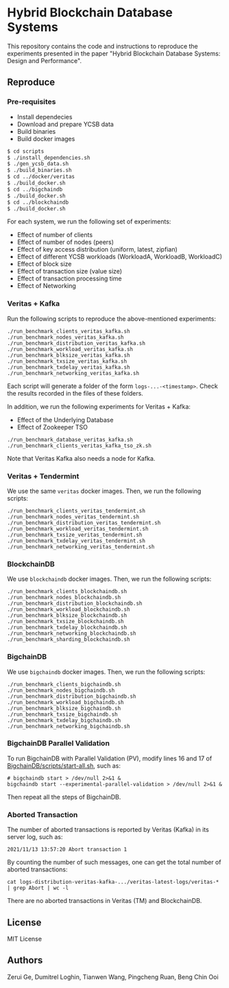 # Hybrid Blockchain Database Systems

This repository contains the code and instructions to reproduce the experiments presented in the paper "Hybrid Blockchain Database Systems: Design and Performance".

## Reproduce

### Pre-requisites

- Install dependecies
- Download and prepare YCSB data
- Build binaries
- Build docker images

```bash
$ cd scripts
$ ./install_dependencies.sh
$ ./gen_ycsb_data.sh 
$ ./build_binaries.sh
$ cd ../docker/veritas
$ ./build_docker.sh
$ cd ../bigchaindb
$ ./build_docker.sh
$ cd ../blockchaindb
$ ./build_docker.sh
```

For each system, we run the following set of experiments:

- Effect of number of clients
- Effect of number of nodes (peers)
- Effect of key access distribution (uniform, latest, zipfian)
- Effect of different YCSB workloads (WorkloadA, WorkloadB, WorkloadC)
- Effect of block size
- Effect of transaction size (value size)
- Effect of transaction processing time
- Effect of Networking

### Veritas + Kafka

Run the following scripts to reproduce the above-mentioned experiments:

```
./run_benchmark_clients_veritas_kafka.sh
./run_benchmark_nodes_veritas_kafka.sh
./run_benchmark_distribution_veritas_kafka.sh
./run_benchmark_workload_veritas_kafka.sh
./run_benchmark_blksize_veritas_kafka.sh
./run_benchmark_txsize_veritas_kafka.sh
./run_benchmark_txdelay_veritas_kafka.sh
./run_benchmark_networking_veritas_kafka.sh
```

Each script will generate a folder of the form ``logs-...-<timestamp>``. Check the results recorded in the files of these folders.

In addition, we run the following experiments for Veritas + Kafka:

- Effect of the Underlying Database
- Effect of Zookeeper TSO

```
./run_benchmark_database_veritas_kafka.sh
./run_benchmark_clients_veritas_kafka_tso_zk.sh
```

Note that Veritas Kafka also needs a node for Kafka.

### Veritas + Tendermint

We use the same ``veritas`` docker images. Then, we run the following scripts:

```
./run_benchmark_clients_veritas_tendermint.sh
./run_benchmark_nodes_veritas_tendermint.sh
./run_benchmark_distribution_veritas_tendermint.sh
./run_benchmark_workload_veritas_tendermint.sh
./run_benchmark_txsize_veritas_tendermint.sh
./run_benchmark_txdelay_veritas_tendermint.sh
./run_benchmark_networking_veritas_tendermint.sh
```

### BlockchainDB

We use ``blockchaindb`` docker images. Then, we run the following scripts:

```
./run_benchmark_clients_blockchaindb.sh
./run_benchmark_nodes_blockchaindb.sh
./run_benchmark_distribution_blockchaindb.sh
./run_benchmark_workload_blockchaindb.sh
./run_benchmark_blksize_blockchaindb.sh
./run_benchmark_txsize_blockchaindb.sh
./run_benchmark_txdelay_blockchaindb.sh
./run_benchmark_networking_blockchaindb.sh
./run_benchmark_sharding_blockchaindb.sh
```

### 

### BigchainDB

We use ``bigchaindb`` docker images. Then, we run the following scripts:

```
./run_benchmark_clients_bigchaindb.sh
./run_benchmark_nodes_bigchaindb.sh
./run_benchmark_distribution_bigchaindb.sh
./run_benchmark_workload_bigchaindb.sh
./run_benchmark_blksize_bigchaindb.sh
./run_benchmark_txsize_bigchaindb.sh
./run_benchmark_txdelay_bigchaindb.sh
./run_benchmark_networking_bigchaindb.sh
```

### BigchainDB Parallel Validation

To run BigchainDB with Parallel Validation (PV), modify lines 16 and 17 of [BigchainDB/scripts/start-all.sh](BigchainDB/scripts/start-all.sh), such as:

```
# bigchaindb start > /dev/null 2>&1 &
bigchaindb start --experimental-parallel-validation > /dev/null 2>&1 &
```

Then repeat all the steps of BigchainDB.


### Aborted Transaction

The number of aborted transactions is reported by Veritas (Kafka) in its server log, such as:

```
2021/11/13 13:57:20 Abort transaction 1
```

By counting the number of such messages, one can get the total number of aborted transactions:

```
cat logs-distribution-veritas-kafka-.../veritas-latest-logs/veritas-* | grep Abort | wc -l
```

There are no aborted transactions in Veritas (TM) and BlockchainDB.

## License

MIT License

## Authors

Zerui Ge, Dumitrel Loghin, Tianwen Wang, Pingcheng Ruan, Beng Chin Ooi 